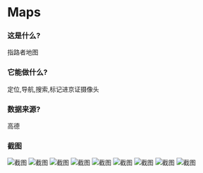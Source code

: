 # Maps

### 这是什么?
指路者地图

### 它能做什么?
定位,导航,搜索,标记进京证摄像头

### 数据来源?
高德

### 截图
![截图](screenshot/0.png)
![截图](screenshot/1.png)
![截图](screenshot/2.png)
![截图](screenshot/3.png)
![截图](screenshot/4.png)
![截图](screenshot/5.png)
![截图](screenshot/6.png)
![截图](screenshot/7.png)
![截图](screenshot/8.png)

